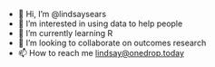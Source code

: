 - 👋 Hi, I’m @lindsaysears
- 👀 I’m interested in using data to help people
- 🌱 I’m currently learning R 
- 💞️ I’m looking to collaborate on outcomes research
- 📫 How to reach me lindsay@onedrop.today

<!---
lindsaysears/lindsaysears is a ✨ special ✨ repository because its `README.md` (this file) appears on your GitHub profile.
You can click the Preview link to take a look at your changes.
--->
